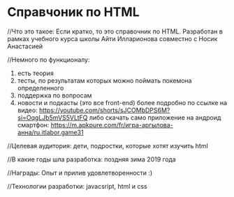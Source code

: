 # Справчоник по HTML 

//Что это такое:
Если кратко, то это справочник по HTML.
Разработан в рамках учебного курса школы Айти Илларионова совместно с Носик Анастасией

//Немного по функционалу:
1) есть теория
2) тесты, по результатам которых можно поймать покемона определенного
3) поддержка по вопросам
4) новости и подкасты
(это все front-end)
более подробно по ссылке на видео: https://youtube.com/shorts/sJCOMbDPS6M?si=OqgLJb5mVS5VLtFQ
либо скачать само приложение на андроид смартфон: https://m.apkpure.com/fr/игра-аргылова-анна/ru.itlabor.game31 

//Целевая аудитория:
дети, подростки, которые хотят изучить html

//В какие годы шла разработка:
поздняя зима 2019 года

//Награды:
Опыт и прилив удовлетворенности :)

//Технологии разработки:
javacsript, html и css
